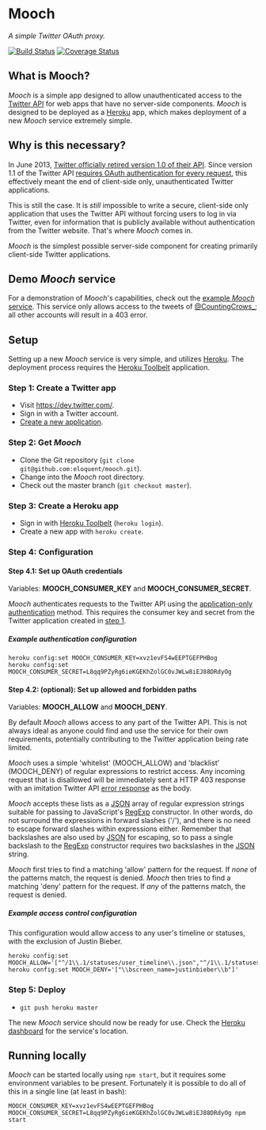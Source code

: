 # Mooch

*A simple Twitter OAuth proxy.*

[![Build Status]][Latest build]
[![Coverage Status]][Test coverage report]

## What is Mooch?

*Mooch* is a simple app designed to allow unauthenticated access to the [Twitter
API] for web apps that have no server-side components. *Mooch* is designed to be
deployed as a [Heroku] app, which makes deployment of a new *Mooch* service
extremely simple.

## Why is this necessary?

In June 2013, [Twitter officially retired version 1.0 of their API]. Since
version 1.1 of the Twitter API [requires OAuth authentication for every
request], this effectively meant the end of client-side only, unauthenticated
Twitter applications.

This is still the case. It is *still* impossible to write a secure, client-side
only application that uses the Twitter API without forcing users to log in via
Twitter, even for information that is publicly available without authentication
from the Twitter website. That's where *Mooch* comes in.

*Mooch* is the simplest possible server-side component for creating primarily
client-side Twitter applications.

## Demo *Mooch* service

For a demonstration of *Mooch*'s capabilities, check out the [example *Mooch*
service]. This service only allows access to the tweets of [@CountingCrows_];
all other accounts will result in a 403 error.

## Setup

Setting up a new *Mooch* service is very simple, and utilizes [Heroku]. The
deployment process requires the [Heroku Toolbelt] application.

### Step 1: Create a Twitter app

- Visit https://dev.twitter.com/.
- Sign in with a Twitter account.
- [Create a new application].

### Step 2: Get *Mooch*

- Clone the Git repository (`git clone git@github.com:eloquent/mooch.git`).
- Change into the *Mooch* root directory.
- Check out the master branch (`git checkout master`).

### Step 3: Create a Heroku app

- Sign in with [Heroku Toolbelt][] (`heroku login`).
- Create a new app with `heroku create`.

### Step 4: Configuration

#### Step 4.1: Set up OAuth credentials

Variables: **MOOCH_CONSUMER_KEY** and **MOOCH_CONSUMER_SECRET**.

*Mooch* authenticates requests to the Twitter API using the [application-only
authentication] method. This requires the consumer key and secret from the
Twitter application created in [step 1].

##### Example authentication configuration

    heroku config:set MOOCH_CONSUMER_KEY=xvz1evFS4wEEPTGEFPHBog
    heroku config:set MOOCH_CONSUMER_SECRET=L8qq9PZyRg6ieKGEKhZolGC0vJWLw8iEJ88DRdyOg

#### Step 4.2: (optional): Set up allowed and forbidden paths

Variables: **MOOCH_ALLOW** and **MOOCH_DENY**.

By default *Mooch* allows access to any part of the Twitter API. This is not
always ideal as anyone could find and use the service for their own
requirements, potentially contributing to the Twitter application being rate
limited.

*Mooch* uses a simple 'whitelist' (MOOCH_ALLOW) and 'blacklist' (MOOCH_DENY) of
regular expressions to restrict access. Any incoming request that is disallowed
will be immediately sent a HTTP 403 response with an imitation Twitter API
[error response] as the body.

*Mooch* accepts these lists as a [JSON] array of regular expression strings
suitable for passing to JavaScript's [RegExp] constructor. In other words, do
not surround the expressions in forward slashes ('/'), and there is no need to
escape forward slashes within expressions either. Remember that backslashes are
also used by [JSON] for escaping, so to pass a single backslash to the [RegExp]
constructor requires two backslashes in the [JSON] string.

*Mooch* first tries to find a matching 'allow' pattern for the request. If
*none* of the patterns match, the request is denied. *Mooch* then tries to find
a matching 'deny' pattern for the request. If *any* of the patterns match, the
request is denied.

##### Example access control configuration

This configuration would allow access to any user's timeline or statuses, with
the exclusion of Justin Bieber.

    heroku config:set MOOCH_ALLOW='["^/1\\.1/statuses/user_timeline\\.json","^/1\\.1/statuses/show\\.json"]'
    heroku config:set MOOCH_DENY='["\\bscreen_name=justinbieber\\b"]'

### Step 5: Deploy

- `git push heroku master`

The new *Mooch* service should now be ready for use. Check the [Heroku
dashboard] for the service's location.

## Running locally

*Mooch* can be started locally using `npm start`, but it requires some
environment variables to be present. Fortunately it is possible to do all of
this in a single line (at least in bash):

    MOOCH_CONSUMER_KEY=xvz1evFS4wEEPTGEFPHBog MOOCH_CONSUMER_SECRET=L8qq9PZyRg6ieKGEKhZolGC0vJWLw8iEJ88DRdyOg npm start

<!-- References -->
[@CountingCrows_]: https://twitter.com/CountingCrows_
[application-only authentication]: https://dev.twitter.com/docs/auth/application-only-auth
[Build Status]: https://api.travis-ci.org/eloquent/mooch.png
[Coverage Status]: https://coveralls.io/repos/eloquent/mooch/badge.png
[Create a new application]: https://dev.twitter.com/apps/new
[error response]: https://dev.twitter.com/docs/error-codes-responses
[example *Mooch* service]: http://mooch-demo.herokuapp.com/1.1/statuses/user_timeline.json?screen_name=CountingCrows_
[Heroku dashboard]: https://dashboard.heroku.com/
[Heroku Toolbelt]: https://toolbelt.heroku.com/
[Heroku]: https://www.heroku.com/
[JSON]: http://en.wikipedia.org/wiki/JSON
[Latest build]: http://travis-ci.org/eloquent/mooch
[latest release]: https://github.com/eloquent/mooch/archive/master.zip
[OAuth]: http://oauth.net/
[RegExp]: https://developer.mozilla.org/en-US/docs/Web/JavaScript/Reference/Global_Objects/RegExp
[requires OAuth authentication for every request]: https://dev.twitter.com/docs/api/1.1/overview#Authentication_required_on_all_endpoints
[step 1]: #step-1-create-a-twitter-app
[Test coverage report]: https://coveralls.io/r/eloquent/mooch
[Twitter API]: https://dev.twitter.com/docs/api
[Twitter officially retired version 1.0 of their API]: https://dev.twitter.com/blog/api-v1-is-retired
